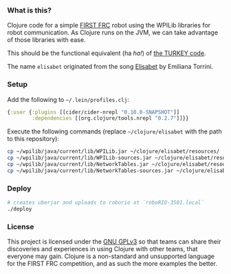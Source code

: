 ### What is this?
Clojure code for a simple [FIRST FRC](http://www.usfirst.org/roboticsprograms/frc) robot using the WPILib libraries for robot communication. As Clojure runs on the JVM, we can take advantage of those libraries with ease.

This should be the functional equivalent (ha _ha!_) of [the TURKEY code](https://github.com/glinia/3501-spark).

The name `elisabet` originated from the song [Elisabet](https://www.youtube.com/watch?v=6ZxU9i5EWU4) by Emiliana Torrini.

### Setup

Add the following to `~/.lein/profiles.clj`:

```clojure
{:user {:plugins [[cider/cider-nrepl "0.10.0-SNAPSHOT"]]
        :dependencies [[org.clojure/tools.nrepl "0.2.7"]]}}
```

Execute the following commands (replace `~/clojure/elisabet` with the path to this repository):

```bash
cp ~/wpilib/java/current/lib/WPILib.jar ~/clojure/elisabet/resources/
cp ~/wpilib/java/current/lib/WPILib-sources.jar ~/clojure/elisabet/resources/
cp ~/wpilib/java/current/lib/NetworkTables.jar ~/clojure/elisabet/resources/
cp ~/wpilib/java/current/lib/NetworkTables-sources.jar ~/clojure/elisabet/resources/
```

### Deploy

```bash
# creates uberjar and uploads to roborio at `roboRIO-3501.local`
./deploy
```

### License

This project is licensed under the [GNU GPLv3](https://www.gnu.org/licenses/gpl-3.0.en.html) so that teams can share their discoveries and experiences in using Clojure with other teams, that everyone may gain. Clojure is a non-standard and unsupported language for the FIRST FRC competition, and as such the more examples the better.
